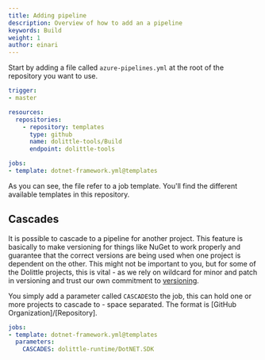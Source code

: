 ```yaml
---
title: Adding pipeline
description: Overview of how to add an a pipeline
keywords: Build
weight: 1
author: einari
---
```

Start by adding a file called `azure-pipelines.yml` at the root of the
repository you want to use.

```yaml
trigger:
- master

resources:
  repositories:
    - repository: templates
      type: github
      name: dolittle-tools/Build
      endpoint: dolittle-tools

jobs:
- template: dotnet-framework.yml@templates
```

As you can see, the file refer to a job template. You'll find the different
available templates in this repository.

## Cascades

It is possible to cascade to a pipeline for another project. This feature is
basically to make versioning for things like NuGet to work properly and guarantee
that the correct versions are being used when one project is dependent on the other.
This might not be important to you, but for some of the Dolittle projects, this is
vital - as we rely on wildcard for minor and patch in versioning and trust our own
commitment to [versioning](https://dolittle.io/contributing/guidelines/versioning/).

You simply add a parameter called `CASCADES`to the job, this can hold one or more
projects to cascade to - space separated. The format is [GitHub Organization]/[Repository].

```yaml
jobs:
- template: dotnet-framework.yml@templates
  parameters:
    CASCADES: dolittle-runtime/DotNET.SDK
```

